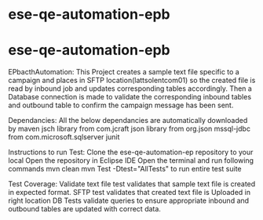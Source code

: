 # ese-qe-automation-epb
# ese-qe-automation-epb
EPbacthAutomation: This Project creates a sample text file specific to a campaign and places in SFTP location(lattsolentcom01) so the created file is read by inbound job and updates corresponding tables accordingly. Then a Database connection is made to validate the corresponding inbound tables and outbound table to confirm the campaign message has been sent.

Dependancies: All the below dependancies are automatically downloaded by maven
jsch library from com.jcraft
json library from org.json
mssql-jdbc from com.microsoft.sqlserver
junit

Instructions to run Test:
Clone the ese-qe-automation-ep repository to your local
Open the repository in Eclipse IDE
Open the terminal and run following commands
mvn clean
mvn Test -Dtest="AllTests" to run entire test suite

Test Coverage:
Validate text file test validates that sample text file is created in expected format.
SFTP test validates that created text file is Uploaded in right location
DB Tests validate queries to ensure appropriate inbound and outbound tables are updated with correct data.

